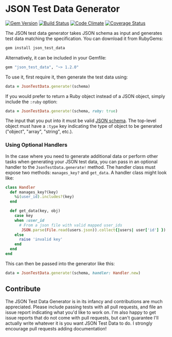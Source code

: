 # JSON Test Data Generator
[![Gem Version](https://badge.fury.io/rb/json_test_data.svg)](https://badge.fury.io/rb/json_test_data)  [![Build Status](https://travis-ci.org/danascheider/json_test_data.svg?branch=master)](https://travis-ci.org/danascheider/json_test_data)  [![Code Climate](https://codeclimate.com/github/danascheider/json_test_data/badges/gpa.svg)](https://codeclimate.com/github/danascheider/json_test_data)
[![Coverage Status](https://coveralls.io/repos/github/danascheider/json_test_data/badge.svg?branch=master)](https://coveralls.io/github/danascheider/json_test_data?branch=master)

The JSON test data generator takes JSON schema as input and generates test data matching the specification. You can download it from RubyGems:
```ruby
gem install json_test_data
```
Alternatively, it can be included in your Gemfile:
```ruby
gem "json_test_data", "~> 1.2.0"
```
To use it, first require it, then generate the test data using:
```ruby
data = JsonTestData.generate!(schema)
```
If you would prefer to return a Ruby object instead of a JSON object, simply include the `:ruby` option:
```ruby
data = JsonTestData.generate!(schema, ruby: true)
```

The input that you put into it must be valid [JSON schema](http://json-schema.org). The top-level object must have a `:type` key indicating the type of object to be generated ("object", "array", "string", etc.).

### Using Optional Handlers

In the case where you need to generate additional data or perform other tasks when generating your JSON test data, you can pass
in an optional handler to the `JsonTestData.generate!` method. The handler class must expose two methods: `manages_key?` and
`get_data`. A handler class might look like:
```ruby
class Handler
  def manages_key?(key)
    %i(user_id).includes?(key)
  end

  def get_data(key, obj)
    case key
    when :user_id
      # From a json file with valid mapped user_ids
       JSON.parse(File.read(users.json)).collect{|users| user['id'] }).sample
    else
      raise 'invalid key'
    end
  end
end
```
This can then be passed into the generator like this:
```ruby
data = JsonTestData.generate!(schema, handler: Handler.new)
```

## Contribute
The JSON Test Data Generator is in its infancy and contributions are much appreciated. Please include passing tests with all pull requests, and file an issue report indicating what you'd like to work on. I'm also happy to get issue reports that do not come with pull requests, but can't guarantee I'll actually write whatever it is you want JSON Test Data to do. I strongly encourage pull requests adding documentation!
